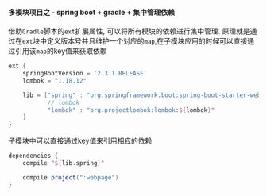 ####  多模块项目之 -  spring boot + gradle + 集中管理依赖  

借助`Gradle`脚本的`ext`扩展属性, 可以将所有模块的依赖进行集中管理, 原理就是通过在`ext`块中定义版本号并且维护一个对应的`map`,在子模块应用的时候可以直接通过引用该`map`的key值来获取依赖   

```groovy
ext {
    springBootVersion = '2.3.1.RELEASE'
    lombok = "1.18.12"

    lib = ["spring" : "org.springframework.boot:spring-boot-starter-web:${springBootVersion}",
		   // lombok
           "lombok" : "org.projectlombok:lombok:${lombok}"            
    ]
}
```

子模块中可以直接通过key值来引用相应的依赖
```groovy
dependencies {
    compile "${lib.spring}"

    compile project(":webpage")
}
```